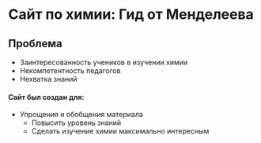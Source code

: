 # Сайт по химии: Гид от Менделеева

## Проблема
+  Заинтересованность учеников в изучении химии
 +  Некомпетентность педагогов 
  +  Нехватка знаний



#### Сайт был создан для:
+  Упрощения и обобщения материала 
   - Повысить уровень знаний
    - Сделать изучение химии максимально интересным




